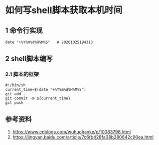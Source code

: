 # 如何写shell脚本获取本机时间   

## 1 命令行实现    

```shell 
date "+%Y%m%d%H%M%S"   # 20201025194313  
```

## 2 shell脚本编写   
### 2.1 脚本的框架   
```shell 
#!/bin/sh
current_time=$(date "+%Y%m%d%H%M%S")
git add .
git commit -m ${current_time}
git push  
```   

## 参考资料  
1. https://www.cnblogs.com/wuhuohanke/p/10083798.html   
2. https://jingyan.baidu.com/article/7c6fb428fa08b280642c90ea.html    

